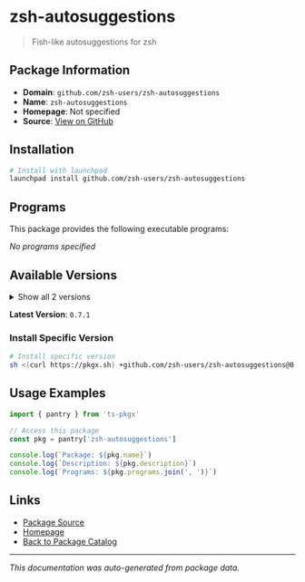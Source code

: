 # zsh-autosuggestions

> Fish-like autosuggestions for zsh

## Package Information

- **Domain**: `github.com/zsh-users/zsh-autosuggestions`
- **Name**: `zsh-autosuggestions`
- **Homepage**: Not specified
- **Source**: [View on GitHub](https://github.com/pkgxdev/pantry/tree/main/projects/github.com/zsh-users/zsh-autosuggestions/package.yml)

## Installation

```bash
# Install with launchpad
launchpad install github.com/zsh-users/zsh-autosuggestions
```

## Programs

This package provides the following executable programs:

*No programs specified*

## Available Versions

<details>
<summary>Show all 2 versions</summary>

- `0.7.1`, `0.7.0`

</details>

**Latest Version**: `0.7.1`

### Install Specific Version

```bash
# Install specific version
sh <(curl https://pkgx.sh) +github.com/zsh-users/zsh-autosuggestions@0.7.1 -- $SHELL -i
```

## Usage Examples

```typescript
import { pantry } from 'ts-pkgx'

// Access this package
const pkg = pantry['zsh-autosuggestions']

console.log(`Package: ${pkg.name}`)
console.log(`Description: ${pkg.description}`)
console.log(`Programs: ${pkg.programs.join(', ')}`)
```

## Links

- [Package Source](https://github.com/pkgxdev/pantry/tree/main/projects/github.com/zsh-users/zsh-autosuggestions/package.yml)
- [Homepage](#)
- [Back to Package Catalog](../../../package-catalog.md)

---

*This documentation was auto-generated from package data.*
